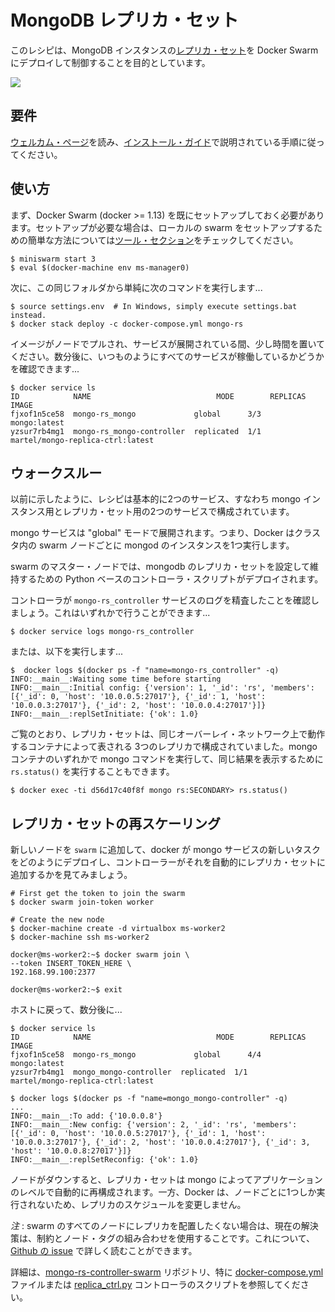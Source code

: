 # MongoDB レプリカ・セット

このレシピは、MongoDB インスタンスの[レプリカ・セット](https://docs.mongodb.com/manual/replication/)を Docker Swarm にデプロイして制御することを目的としています。

<img src='http://g.gravizo.com/g?
digraph Cluster {
    rankdir=LR;
       compound=true;
       node [shape="record" style="filled"];
       splines=line;
       subgraph cluster {
               label="Docker Swarm";
        style=filled;
               color=aliceblue;
        subgraph cluster_1 {
            label="ms-worker0";
            color=white;
            Mongo2 [fillcolor="aliceblue"];
        }
        subgraph cluster_0 {
            label="ms-manager0";
            color=white;
            Controller [fillcolor="aliceblue"];
            Mongo1 [fillcolor="aliceblue"];
        }
        subgraph cluster_2 {
            label="ms-worker1";
            color=white;
            Mongo3 [fillcolor="aliceblue"];
        }
       }
    Mongo1 -> Mongo2 [dir="both"];
    Mongo2 -> Mongo3 [dir="both"];
    Mongo3 -> Mongo1 [dir="both"];
    Controller -> Mongo1;
}
'>

## 要件

[ウェルカム・ページ](../../index.md)を読み、[インストール・ガイド](../../installation.md)で説明されている手順に従ってください。

## 使い方

まず、Docker Swarm (docker >= 1.13) を既にセットアップしておく必要があります。セットアップが必要な場合は、ローカルの swarm をセットアップするための簡単な方法については[ツール・セクション](../../tools/readme.md)をチェックしてください。

```
$ miniswarm start 3
$ eval $(docker-machine env ms-manager0)
```

次に、この同じフォルダから単純に次のコマンドを実行します...

```
$ source settings.env  # In Windows, simply execute settings.bat instead.
$ docker stack deploy -c docker-compose.yml mongo-rs
```

イメージがノードでプルされ、サービスが展開されている間、少し時間を置いてください。数分後に、いつものようにすべてのサービスが稼働しているかどうかを確認できます...

```
$ docker service ls
ID            NAME                            MODE        REPLICAS  IMAGE
fjxof1n5ce58  mongo-rs_mongo             global      3/3       mongo:latest
yzsur7rb4mg1  mongo-rs_mongo-controller  replicated  1/1       martel/mongo-replica-ctrl:latest
```

## ウォークスルー

以前に示したように、レシピは基本的に2つのサービス、すなわち mongo インスタンス用とレプリカ・セット用の2つのサービスで構成されています。

mongo サービスは "global" モードで展開されます。つまり、Docker はクラスタ内の swarm ノードごとに mongod のインスタンスを1つ実行します。

swarm のマスター・ノードでは、mongodb のレプリカ・セットを設定して維持するための Python ベースのコントローラ・スクリプトがデプロイされます。

コントローラが `mongo-rs_controller` サービスのログを精査したことを確認しましょう。これはいずれかで行うことができます...

```
$ docker service logs mongo-rs_controller
```

または、以下を実行します...

```
$  docker logs $(docker ps -f "name=mongo-rs_controller" -q)
INFO:__main__:Waiting some time before starting
INFO:__main__:Initial config: {'version': 1, '_id': 'rs', 'members': [{'_id': 0, 'host': '10.0.0.5:27017'}, {'_id': 1, 'host': '10.0.0.3:27017'}, {'_id': 2, 'host': '10.0.0.4:27017'}]}
INFO:__main__:replSetInitiate: {'ok': 1.0}
```

ご覧のとおり、レプリカ・セットは、同じオーバーレイ・ネットワーク上で動作するコンテナによって表される 3つのレプリカで構成されていました。mongo コンテナのいずれかで mongo コマンドを実行して、同じ結果を表示するために `rs.status()` を実行することもできます。

```
$ docker exec -ti d56d17c40f8f mongo rs:SECONDARY> rs.status()
```

## レプリカ・セットの再スケーリング

新しいノードを `swarm` に追加して、docker が mongo サービスの新しいタスクをどのようにデプロイし、コントローラーがそれを自動的にレプリカ・セットに追加するかを見てみましょう。

```
# First get the token to join the swarm
$ docker swarm join-token worker

# Create the new node
$ docker-machine create -d virtualbox ms-worker2
$ docker-machine ssh ms-worker2

docker@ms-worker2:~$ docker swarm join \
--token INSERT_TOKEN_HERE \
192.168.99.100:2377

docker@ms-worker2:~$ exit
```

ホストに戻って、数分後に...

```
$ docker service ls
ID            NAME                            MODE        REPLICAS  IMAGE
fjxof1n5ce58  mongo-rs_mongo             global      4/4       mongo:latest
yzsur7rb4mg1  mongo_mongo-controller  replicated  1/1       martel/mongo-replica-ctrl:latest

$ docker logs $(docker ps -f "name=mongo_mongo-controller" -q)
...
INFO:__main__:To add: {'10.0.0.8'}
INFO:__main__:New config: {'version': 2, '_id': 'rs', 'members': [{'_id': 0, 'host': '10.0.0.5:27017'}, {'_id': 1, 'host': '10.0.0.3:27017'}, {'_id': 2, 'host': '10.0.0.4:27017'}, {'_id': 3, 'host': '10.0.0.8:27017'}]}
INFO:__main__:replSetReconfig: {'ok': 1.0}
```

ノードがダウンすると、レプリカ・セットは mongo によってアプリケーションのレベルで自動的に再構成されます。一方、Docker は、ノードごとに1つしか実行されないため、レプリカのスケジュールを変更しません。

_注_ : swarm のすべてのノードにレプリカを配置したくない場合は、現在の解決策は、制約とノード・タグの組み合わせを使用することです。これについて、[Github の issue](https://github.com/docker/docker/issues/26259) で詳しく読むことができます。

詳細は、[mongo-rs-controller-swarm](https://github.com/smartsdk/mongo-rs-controller-swarm) リポジトリ、特に [docker-compose.yml](https://github.com/smartsdk/mongo-rs-controller-swarm/blob/master/docker-compose.yml) ファイルまたは [replica_ctrl.py](https://github.com/smartsdk/mongo-rs-controller-swarm/blob/master/src/replica_ctrl.py) コントローラのスクリプトを参照してください。
